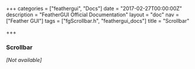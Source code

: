 +++
categories = ["feathergui", "Docs"]
date = "2017-02-27T00:00:00Z"
description = "FeatherGUI Official Documentation"
layout = "doc"
nav = ["Feather GUI"]
tags = ["fgScrollbar.h", "feathergui_docs"]
title = "Scrollbar"

+++
### Scrollbar

*[Not available]*